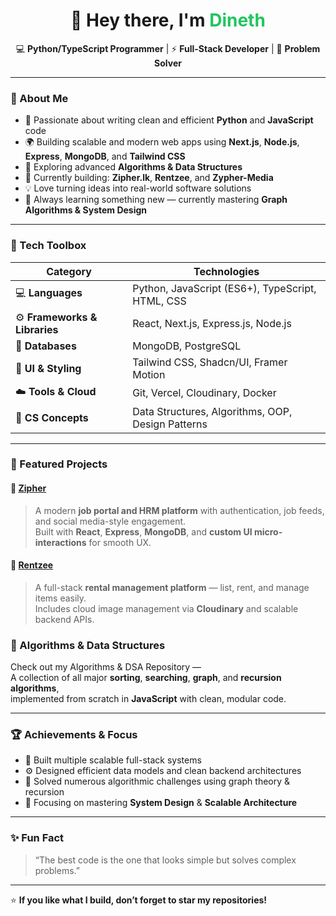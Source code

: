 <h1 align="center">👋 Hey there, I'm <span style="color:#22c55e;">Dineth</span></h1>

<p align="center">
  💻 <b>Python/TypeScript Programmer</b> | ⚡ <b>Full-Stack Developer</b> | 🚀 <b>Problem Solver</b>
</p>

---

### 🧠 About Me

- 🐍 Passionate about writing clean and efficient **Python** and **JavaScript** code  
- 🌍 Building scalable and modern web apps using **Next.js**, **Node.js**, **Express**, **MongoDB**, and **Tailwind CSS**  
- 🧩 Exploring advanced **Algorithms & Data Structures**  
- 🚴 Currently building: **Zipher.lk**, **Rentzee**, and **Zypher-Media**  
- 💡 Love turning ideas into real-world software solutions  
- 🌱 Always learning something new — currently mastering **Graph Algorithms & System Design**

---

### 🧰 Tech Toolbox

| Category | Technologies |
|-----------|---------------|
| 💻 **Languages** | Python, JavaScript (ES6+), TypeScript, HTML, CSS |
| ⚙️ **Frameworks & Libraries** | React, Next.js, Express.js, Node.js |
| 🧩 **Databases** | MongoDB, PostgreSQL |
| 🎨 **UI & Styling** | Tailwind CSS, Shadcn/UI, Framer Motion |
| ☁️ **Tools & Cloud** | Git, Vercel, Cloudinary, Docker |
| 🧠 **CS Concepts** | Data Structures, Algorithms, OOP, Design Patterns |

---

### 🚀 Featured Projects

#### 🔹 [Zipher](#)
> A modern **job portal and HRM platform** with authentication, job feeds, and social media-style engagement.  
Built with **React**, **Express**, **MongoDB**, and **custom UI micro-interactions** for smooth UX.

#### 🔹 [Rentzee](#)
> A full-stack **rental management platform** — list, rent, and manage items easily.  
Includes cloud image management via **Cloudinary** and scalable backend APIs.
> 
### 🧠 Algorithms & Data Structures

Check out my Algorithms & DSA Repository —  
A collection of all major **sorting**, **searching**, **graph**, and **recursion algorithms**,  
implemented from scratch in **JavaScript** with clean, modular code.

---

### 🏆 Achievements & Focus

- 🧩 Built multiple scalable full-stack systems  
- ⚙️ Designed efficient data models and clean backend architectures  
- 🧮 Solved numerous algorithmic challenges using graph theory & recursion  
- 🎯 Focusing on mastering **System Design** & **Scalable Architecture**

---

### ✨ Fun Fact
> “The best code is the one that looks simple but solves complex problems.”

---

⭐ **If you like what I build, don’t forget to star my repositories!**
